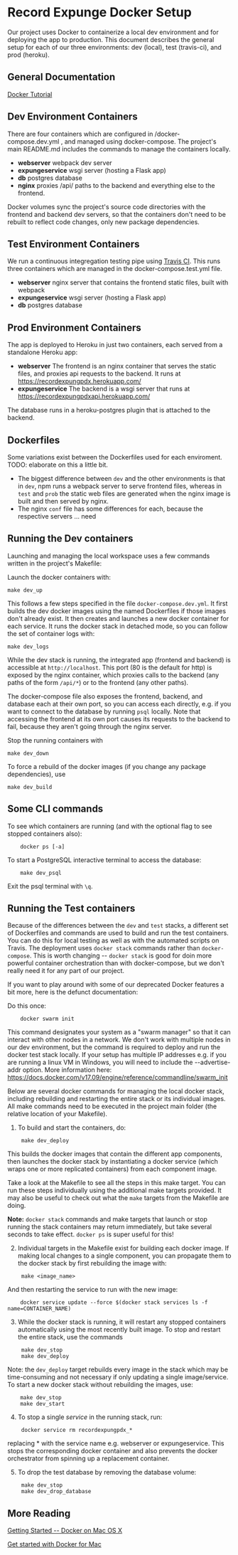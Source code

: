 Record Expunge Docker Setup
===========================

Our project uses Docker to containerize a local dev environment and for deploying the app to production. This document describes the general setup for each of our three environments: dev (local), test (travis-ci), and prod (heroku).

General Documentation
---------------------

[Docker Tutorial](https://docs.docker.com/get-started/)



Dev Environment Containers
--------------------------

There are four containers which are configured in /docker-compose.dev.yml , and managed using docker-compose. The project's main README.md includes the commands to manage the containers locally.

 - **webserver** webpack dev server
 - **expungeservice** wsgi server (hosting a Flask app)
 - **db** postgres database
 - **nginx** proxies /api/ paths to the backend and everything else to the frontend.

Docker volumes sync the project's source code directories with the frontend and backend dev servers, so that the containers don't need to be rebuilt to reflect code changes, only new package dependencies.

Test Environment Containers
---------------------------

We run a continuous integregation testing pipe using [Travis CI](https://travis-ci.com/). This runs three containers which are managed in the docker-compose.test.yml file.

 - **webserver** nginx server that contains the frontend static files, built with webpack
 - **expungeservice** wsgi server (hosting a Flask app)
 - **db** postgres database

Prod Environment Containers
---------------------------

The app is deployed to Heroku in just two containers, each served from a standalone Heroku app:

 - **webserver** The frontend is an nginx container that serves the static files, and proxies api requests to the backend. It runs at https://recordexpungpdx.herokuapp.com/
 - **expungeservice** The backend is a wsgi server that runs at https://recordexpungpdxapi.herokuapp.com/

The database runs in a heroku-postgres plugin that is attached to the backend.

Dockerfiles
-----------

Some variations exist between the Dockerfiles used for each enviroment. TODO: elaborate on this a little bit.

 - The biggest difference between `dev` and the other environments is that in `dev`, npm runs a webpack server to serve frontend files, whereas in `test` and `prob` the static web files are generated when the nginx image is built and then served by nginx.
 - The nginx `conf` file has some differences for each, because the respective servers ... need

Running the Dev containers
--------------------------

Launching and managing the local workspace uses a few commands written in the project's Makefile:

Launch the docker containers with:

```
make dev_up
```

This follows a few steps specified in the file `docker-compose.dev.yml`. It first builds the dev docker images using the named Dockerfiles if those images don't already exist. It then creates and launches a new docker container for each service. It runs the docker stack in detached mode, so you can follow the set of container logs with:

```
make dev_logs
```

While the dev stack is running, the integrated app (frontend and backend) is accessible at `http://localhost`. This port (80 is the default for http) is exposed by the nginx container, which proxies calls to the backend (any paths of the form `/api/*`) or to the frontend (any other paths).

The docker-compose file also exposes the frontend, backend, and database each at their own port, so you can access each directly, e.g. if you want to connect to the database by running `psql` locally. Note that accessing the frontend at its own port causes its requests to the backend to fail, because they aren't going through the nginx server.

Stop the running containers with

```
make dev_down
```

To force a rebuild of the docker images (if you change any package dependencies), use

```
make dev_build
```

Some CLI commands
-----------------

To see which containers are running (and with the optional flag to see stopped containers also):


        docker ps [-a]


To start a PostgreSQL interactive terminal to access the database:

        make dev_psql

Exit the psql terminal with `\q`.

Running the Test containers
---------------------------

Because of the differences between the `dev` and `test` stacks, a different set of Dockerfiles and commands are used to build and run the test containers. You can do this for local testing as well as with the automated scripts on Travis. The deployment uses `docker stack` commands rather than `docker-compose`. This is worth changing -- `docker stack` is good for doin more powerful container orchestration than with docker-compose, but we don't really need it for any part of our project.

If you want to play around with some of our deprecated Docker features a bit more, here is the defunct documentation:

Do this once:


        docker swarm init


This command designates your system as a "swarm manager" so that it can interact with other nodes in a network. We don't work with multiple nodes in our dev environment, but the command is required to deploy and run the docker test stack locally. If your setup has multiple IP addresses e.g. if you are running a linux VM in Windows, you will need to include the --advertise-addr option. More information here: https://docs.docker.com/v17.09/engine/reference/commandline/swarm_init

Below are several docker commands for managing the local docker stack, including rebuilding and restarting the entire stack or its individual images. All make commands need to be executed in the project main folder (the relative location of your Makefile).

1. To build and start the containers, do:


        make dev_deploy


This builds the docker images that contain the different app components, then launches the docker stack by instantiating a docker service (which wraps one or more replicated containers) from each component image.

Take a look at the Makefile to see all the steps in this make target. You can run these steps individually using the additional make targets provided. It may also be useful to check out what the `make` targets from the Makefile are doing.


 **Note:**  `docker stack` commands and make targets that launch or stop running the stack containers may return immediately, but take several seconds to take effect. `docker ps` is super useful for this!

2. Individual targets in the Makefile exist for building each docker image. If making local changes to a single component, you can propagate them to the docker stack by first rebuilding the image with:


        make <image_name>


And then restarting the service to run with the new image:


        docker service update --force $(docker stack services ls -f name=CONTAINER_NAME)


3. While the docker stack is running, it will restart any stopped containers automatically using the most recently built image. To stop and restart the entire stack, use the commands

        make dev_stop
        make dev_deploy

Note: the `dev_deploy` target rebuilds every image in the stack which may be time-consuming and not necessary if only updating a single image/service. To start a new docker stack without rebuilding the images, use:

        make dev_stop
        make dev_start

4. To stop a single *service* in the running stack, run:

        docker service rm recordexpungpdx_*

replacing * with the service name e.g.  webserver or expungeservice. This stops the corresponding docker container and also prevents the docker orchestrator from spinning up a replacement container.

5. To drop the test database by removing the database volume:

        make dev_stop
        make dev_drop_database


More Reading
------------

[Getting Started -- Docker on Mac OS X](https://medium.com/allenhwkim/getting-started-docker-on-mac-os-x-72c64670464a)

[Get started with Docker for Mac](https://docs.docker.com/docker-for-mac/)
